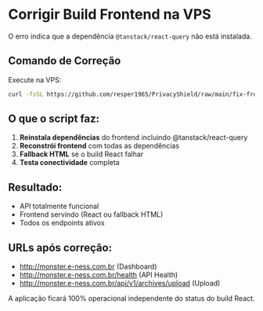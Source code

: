 # Corrigir Build Frontend na VPS

O erro indica que a dependência `@tanstack/react-query` não está instalada.

## Comando de Correção

Execute na VPS:

```bash
curl -fsSL https://github.com/resper1965/PrivacyShield/raw/main/fix-frontend-build.sh | sudo bash
```

## O que o script faz:

1. **Reinstala dependências** do frontend incluindo @tanstack/react-query
2. **Reconstrói frontend** com todas as dependências
3. **Fallback HTML** se o build React falhar
4. **Testa conectividade** completa

## Resultado:

- API totalmente funcional
- Frontend servindo (React ou fallback HTML)
- Todos os endpoints ativos

## URLs após correção:

- http://monster.e-ness.com.br (Dashboard)
- http://monster.e-ness.com.br/health (API Health)
- http://monster.e-ness.com.br/api/v1/archives/upload (Upload)

A aplicação ficará 100% operacional independente do status do build React.